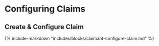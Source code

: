 # Configuring Claims

## Create & Configure Claim

{% include-markdown "includes/blocks/claimant-configure-claim.md" %}
